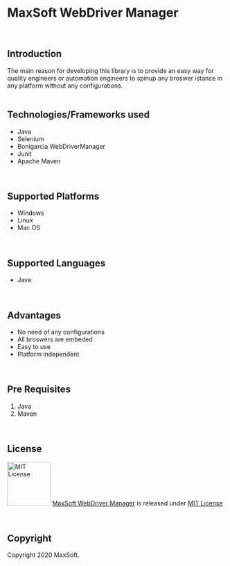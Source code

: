 # MaxSoft WebDriver Manager
<br />

## Introduction
The main reason for developing this library is to provide an easy way for quality engineers or automation engineers to spinup any broswer istance in any platform without any configurations.
<br /><br />

## Technologies/Frameworks used
- Java
- Selenium
- Bonigarcia WebDriverManager
- Junit
- Apache Maven
<br />

## Supported Platforms
- Windows
- Linux
- Mac OS
<br />

## Supported Languages
- Java
<br />

## Advantages
- No need of any configurations
- All broswers are embeded
- Easy to use
- Platform independent
<br />

## Pre Requisites
1. Java
2. Maven
<br />

## License
<img src="https://upload.wikimedia.org/wikipedia/commons/thumb/0/0b/License_icon-mit-2.svg/2000px-License_icon-mit-2.svg.png" alt="MIT License" width="100" height="100"/> [MaxSoft WebDriver Manager](https://medium.com/maxsoft-webdriver-manager) is released under [MIT License](https://opensource.org/licenses/MIT)

<br />

## Copyright
Copyright 2020 MaxSoft.
